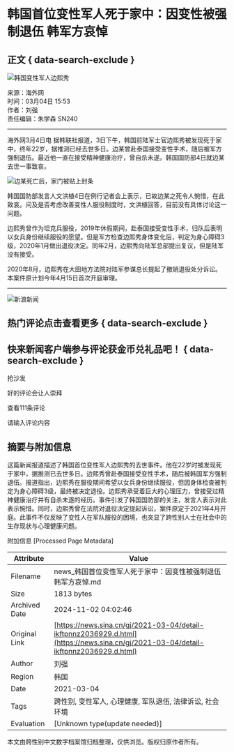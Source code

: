 # 韩国首位变性军人死于家中：因变性被强制退伍 韩军方哀悼

## 正文 { data-search-exclude }


![韩国变性军人边熙秀](https://k.sinaimg.cn/n/sinakd202134s/759/w675h884/20210304/1c65-kkxpczc4235551.png/w700d1q75cms.jpg?by=cms_fixed_width)

来源：海外网  
时间：03月04日 15:53  
作者：刘强  
责任编辑：朱学森 SN240  

---

海外网3月4日电 据韩联社报道，3日下午，韩国前陆军士官边熙秀被发现死于家中，终年22岁，据推测已经去世多日。边某曾赴泰国接受变性手术，随后被军方强制退伍。最近他一直在接受精神健康治疗，曾自杀未遂。韩国国防部4日就边某去世一事致哀。

![边某死亡后，家门被贴上封条](https://k.sinaimg.cn/n/sinakd202134s/165/w1096h669/20210304/4cc7-kkxpczc4235552.png/w700d1q75cms.jpg?by=cms_fixed_width)

韩国国防部发言人文洪植4日在例行记者会上表示，已故边某之死令人惋惜，在此致哀。问及是否考虑改善变性人服役制度时，文洪植回答，目前没有具体讨论这一问题。

边熙秀曾作为坦克兵服役，2019年休假期间，赴泰国接受变性手术，归队后表明以女兵身份继续服役的愿望。但是军方检查边熙秀身体变化后，判定为身心障碍3级，2020年1月做出退役决定。同年2月，边熙秀向陆军总部提出复议，但是陆军没有接受。

2020年8月，边熙秀在大田地方法院对陆军参谋总长提起了撤销退役处分诉讼。本案件原计划今年4月15日首次开庭审理。

---

![新浪新闻](https://n.sinaimg.cn/default/80905340/20200331/sinalogo.png)  

## 热门评论点击查看更多 { data-search-exclude }

## 快来新闻客户端参与评论获金币兑礼品吧！   { data-search-exclude }

抢沙发  

好的评论会让人崇拜  

查看111条评论  

请输入评论内容  

## 摘要与附加信息

<!-- tcd_abstract -->
这篇新闻报道描述了韩国首位变性军人边熙秀的去世事件。他在22岁时被发现死于家中，据推测已去世多日。边熙秀曾赴泰国接受变性手术，随后被韩国军方强制退伍。报道指出，边熙秀在服役期间希望以女兵身份继续服役，但因身体检查被判定为身心障碍3级，最终被决定退役。边熙秀承受着巨大的心理压力，曾接受过精神健康治疗并有自杀未遂的经历。事件引发了韩国国防部的关注，发言人表示对此表示惋惜。同时，边熙秀曾在法院对退役决定提起诉讼，案件原定于2021年4月开庭。此事件不仅反映了变性人在军队服役的困境，也突显了跨性别人士在社会中的生存现状与心理健康问题。
<!-- tcd_abstract_end -->

附加信息 [Processed Page Metadata]

| Attribute       | Value                                  |
|-----------------|----------------------------------------|
| Filename        | news_韩国首位变性军人死于家中：因变性被强制退伍韩军方哀悼.md                             |
| Size            | 1813 bytes                           |
| Archived Date   | 2024-11-02 04:02:46                             |
| Original Link   | [https://news.sina.cn/gj/2021-03-04/detail-ikftpnnz2036929.d.html](https://news.sina.cn/gj/2021-03-04/detail-ikftpnnz2036929.d.html)                       |
| Author          | 刘强                               |
| Region          | 韩国                               |
| Date            | 2021-03-04                                 |
| Tags            | 跨性别, 变性军人, 心理健康, 军队退伍, 法律诉讼, 社会环境                                 |
| Evaluation            | [Unknown type(update needed)]                                 |
<!-- tcd_table_end -->

本文由跨性别中文数字档案馆归档整理，仅供浏览。版权归原作者所有。
